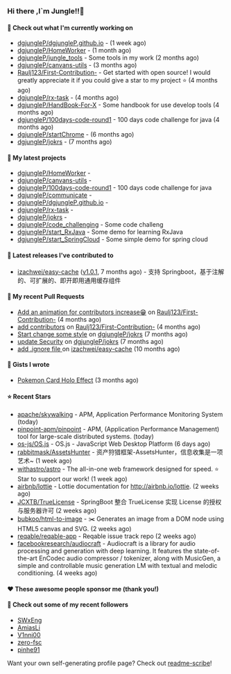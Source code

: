 ### Hi there ,I`m Jungle!!👋

#### 👷 Check out what I'm currently working on

- [dgjungleP/dgjungleP.github.io](https://github.com/dgjungleP/dgjungleP.github.io) -  (1 week ago)
- [dgjungleP/HomeWorker](https://github.com/dgjungleP/HomeWorker) -  (1 month ago)
- [dgjungleP/jungle_tools](https://github.com/dgjungleP/jungle_tools) - Some tools in my work (2 months ago)
- [dgjungleP/canvans-utils](https://github.com/dgjungleP/canvans-utils) -  (3 months ago)
- [Raulj123/First-Contribution-](https://github.com/Raulj123/First-Contribution-) - Get started with open source! I would greatly appreciate it if you could give a star to my project ⭐ (4 months ago)
- [dgjungleP/rx-task](https://github.com/dgjungleP/rx-task) -  (4 months ago)
- [dgjungleP/HandBook-For-X](https://github.com/dgjungleP/HandBook-For-X) - Some handbook for use develop tools (4 months ago)
- [dgjungleP/100days-code-round1](https://github.com/dgjungleP/100days-code-round1) - 100 days code challenge for java (4 months ago)
- [dgjungleP/startChrome](https://github.com/dgjungleP/startChrome) -  (6 months ago)
- [dgjungleP/jokrs](https://github.com/dgjungleP/jokrs) -  (7 months ago)

#### 🌱 My latest projects

- [dgjungleP/HomeWorker](https://github.com/dgjungleP/HomeWorker) - 
- [dgjungleP/canvans-utils](https://github.com/dgjungleP/canvans-utils) - 
- [dgjungleP/100days-code-round1](https://github.com/dgjungleP/100days-code-round1) - 100 days code challenge for java
- [dgjungleP/communicate](https://github.com/dgjungleP/communicate) - 
- [dgjungleP/dgjungleP.github.io](https://github.com/dgjungleP/dgjungleP.github.io) - 
- [dgjungleP/rx-task](https://github.com/dgjungleP/rx-task) - 
- [dgjungleP/jokrs](https://github.com/dgjungleP/jokrs) - 
- [dgjungleP/code_challenging](https://github.com/dgjungleP/code_challenging) - Some code challeng
- [dgjungleP/start_RxJava](https://github.com/dgjungleP/start_RxJava) - Some demo for learning RxJava
- [dgjungleP/start_SpringCloud](https://github.com/dgjungleP/start_SpringCloud) - Some simple demo for spring cloud 

#### 🔭 Latest releases I've contributed to

- [izachwei/easy-cache](https://github.com/izachwei/easy-cache) ([v1.0.1](https://github.com/izachwei/easy-cache/releases/tag/v1.0.1), 7 months ago) - 支持 Springboot，基于注解的、可扩展的、即开即用通用缓存组件

#### 🔨 My recent Pull Requests

- [Add  an animation for contributors increase😁](https://github.com/Raulj123/First-Contribution-/pull/4) on [Raulj123/First-Contribution-](https://github.com/Raulj123/First-Contribution-) (4 months ago)
- [add contributors](https://github.com/Raulj123/First-Contribution-/pull/3) on [Raulj123/First-Contribution-](https://github.com/Raulj123/First-Contribution-) (4 months ago)
- [Start change some style](https://github.com/dgjungleP/jokrs/pull/2) on [dgjungleP/jokrs](https://github.com/dgjungleP/jokrs) (7 months ago)
- [update Security](https://github.com/dgjungleP/jokrs/pull/1) on [dgjungleP/jokrs](https://github.com/dgjungleP/jokrs) (7 months ago)
- [add .ignore file ](https://github.com/izachwei/easy-cache/pull/2) on [izachwei/easy-cache](https://github.com/izachwei/easy-cache) (10 months ago)


#### 📓 Gists I wrote

- [Pokemon Card Holo Effect](https://gist.github.com/5870cd3bb091268b3485debc5f3cec36) (3 months ago)

#### ⭐ Recent Stars

- [apache/skywalking](https://github.com/apache/skywalking) - APM, Application Performance Monitoring System (today)
- [pinpoint-apm/pinpoint](https://github.com/pinpoint-apm/pinpoint) - APM, (Application Performance Management) tool for large-scale distributed systems.  (today)
- [os-js/OS.js](https://github.com/os-js/OS.js) - OS.js - JavaScript Web Desktop Platform (6 days ago)
- [rabbitmask/AssetsHunter](https://github.com/rabbitmask/AssetsHunter) - 资产狩猎框架-AssetsHunter，信息收集是一项艺术~ (1 week ago)
- [withastro/astro](https://github.com/withastro/astro) - The all-in-one web framework designed for speed. ⭐️ Star to support our work! (1 week ago)
- [airbnb/lottie](https://github.com/airbnb/lottie) - Lottie documentation for http://airbnb.io/lottie. (2 weeks ago)
- [JCXTB/TrueLicense](https://github.com/JCXTB/TrueLicense) - SpringBoot 整合 TrueLicense 实现 License 的授权与服务器许可 (2 weeks ago)
- [bubkoo/html-to-image](https://github.com/bubkoo/html-to-image) - ✂️ Generates an image from a DOM node using HTML5 canvas and SVG. (2 weeks ago)
- [reqable/reqable-app](https://github.com/reqable/reqable-app) - Reqable issue track repo (2 weeks ago)
- [facebookresearch/audiocraft](https://github.com/facebookresearch/audiocraft) - Audiocraft is a library for audio processing and generation with deep learning. It features the state-of-the-art EnCodec audio compressor / tokenizer, along with MusicGen, a simple and controllable music generation LM with textual and melodic conditioning. (4 weeks ago)

#### ❤️ These awesome people sponsor me (thank you!)


#### 👯 Check out some of my recent followers

- [SWxEng](https://github.com/SWxEng)
- [AmiasLi](https://github.com/AmiasLi)
- [V1nni00](https://github.com/V1nni00)
- [zero-fsc](https://github.com/zero-fsc)
- [pinhe91](https://github.com/pinhe91)

Want your own self-generating profile page? Check out [readme-scribe](https://github.com/muesli/readme-scribe)!
